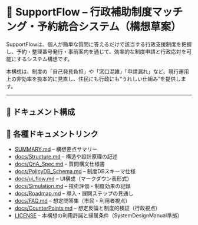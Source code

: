 # 📘 SupportFlow – 行政補助制度マッチング・予約統合システム（構想草案）

SupportFlowは、個人が簡単な質問に答えるだけで該当する行政支援制度を把握し、予約・整理番号発行・事前案内を通じて、効率的な制度申請と行政応対を可能にするシステム構想です。

本構想は、制度の「自己発見負担」や「窓口混雑」「申請漏れ」など、現行運用上の非効率を抜本的に見直し、住民にも行政にも“うれしい仕組み”を提供します。


---

## 📂 ドキュメント構成


## 🔗 各種ドキュメントリンク

- [SUMMARY.md](SUMMARY.md) – 構想要点サマリー
- [docs/Structure.md](docs/Structure.md) – 構造や設計原理の記述
- [docs/QnA_Spec.md](docs/QnA_Spec.md) – 質問構文仕様書
- [docs/PolicyDB_Schema.md](docs/PolicyDB_Schema.md) – 制度DBスキーマ仕様
- [docs/ui_flow.md](docs/ui_flow.md) – UI構成（マークダウン表形式）
- [docs/Simulation.md](docs/Simulation.md) – 技術評価・制度効果の記録
- [docs/Roadmap.md](docs/Roadmap.md) – 導入・展開ステップの見通し
- [docs/FAQ.md](docs/FAQ.md) – 想定問答集（市民・利用者視点）
- [docs/CounterPoints.md](docs/CounterPoints.md) – 想定反論と制度的検証（行政視点）
- [LICENSE](LICENSE) – 本構想の利用許諾と帰属条件（SystemDesignManual準拠）
